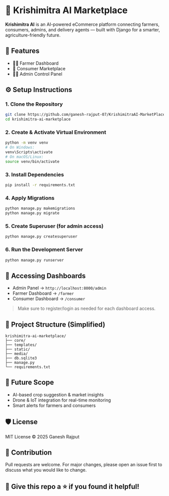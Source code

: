 # 🌾 Krishimitra AI Marketplace

**Krishimitra AI** is an AI-powered eCommerce platform connecting farmers, consumers, admins, and delivery agents — built with Django for a smarter, agriculture-friendly future.

## 🚀 Features

- 👨‍🌾 Farmer Dashboard  
- 🛒 Consumer Marketplace  
- 🧑‍💼 Admin Control Panel  


## ⚙️ Setup Instructions

### 1. Clone the Repository
```bash
git clone https://github.com/ganesh-rajput-07/KrishimitraAI-MarketPlace.git
cd krishimitra-ai-marketplace
```


### 2. Create & Activate Virtual Environment
```bash
python -m venv venv
# On Windows:
venv\Scripts\activate
# On macOS/Linux:
source venv/bin/activate
```


### 3. Install Dependencies
```bash
pip install -r requirements.txt
```


### 4. Apply Migrations
```bash
python manage.py makemigrations
python manage.py migrate
```


### 5. Create Superuser (for admin access)
```bash
python manage.py createsuperuser
```


### 6. Run the Development Server
```bash
python manage.py runserver
```

## 🔑 Accessing Dashboards

- Admin Panel → `http://localhost:8000/admin`
- Farmer Dashboard → `/farmer`
- Consumer Dashboard → `/consumer`
> Make sure to register/login as needed for each dashboard access.


## 📁 Project Structure (Simplified)

```
krishimitra-ai-marketplace/
├── core/
├── templates/
├── static/
├── media/
├── db.sqlite3
├── manage.py
└── requirements.txt
```


## 🧠 Future Scope

- AI-based crop suggestion & market insights  
- Drone & IoT integration for real-time monitoring  
- Smart alerts for farmers and consumers


## 🛡️ License

MIT License © 2025 Ganesh Rajput


## 🙌 Contribution

Pull requests are welcome. For major changes, please open an issue first to discuss what you would like to change.


## 🌟 Give this repo a ⭐ if you found it helpful!
```
